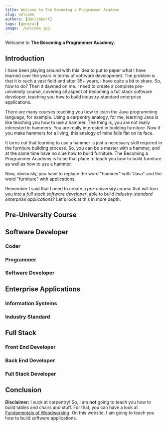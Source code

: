```yaml
---
title: Welcome to The Becoming a Programmer Academy
slug: welcome
authors: [dmslabbert]
tags: [general]
image: ./welcome.jpg
---
```


Welcome to **The Becoming a Programmer Academy**.

## Introduction

I have been playing around with this idea to put to paper what I have learned over the years in terms of software development. The problem is that it is such a vast field and after 35+ years, I have quite a bit to share. So, how to do? Then it dawned on me. I need to create a complete pre-university course, covering all aspect of becoming a full stack software developer, teaching you how to build industry-standard enterprise applications. 

There are many courses teaching you how to learn the Java programming language, for example. Using a carpentry analogy, for me, learning Java is like teaching you how to use a hammer. The thing is, you are not really interested in hammers. You are really interested in building furniture. Now if you make hammers for a living, this analogy of mine falls flat on its face.

It turns out that learning to use a hammer is just a necessary skill required in the furniture building process. So, you can be a master with a hammer, and at the same time have no clue how to build furniture. The Becoming a Programmer Academy is to be that place to teach you how to build furniture as well as how to use a hammer. 

Now, obviously, you have to replace the word "hammer" with "Java" and the word "furniture" with applications.

Remember I said that I need to create a *pre-university course* that will turn you into a *full stack software developer*, able to build *industry-standard* *enterprise applications*?  Let's look at this in more depth.

## Pre-University Course

## Software Developer

### Coder

### Programmer

### Software Developer

## Enterprise Applications

### Information Systems

### Industry Standard

## Full Stack 

### Front End Developer

### Back End Developer

### Full Stack Developer

## Conclusion

**Disclaimer:** I suck at carpentry! So, I am **not** going to teach you how to build tables and chairs and stuff. For that, you can have a look at [Fundamentals of Woodworking](https://www.fundamentalsofwoodworking.com/). On this website, I am going to teach you how to build software applications.
